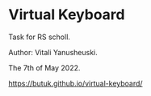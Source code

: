 # Virtual Keyboard
Task for RS scholl.

Author: Vitali Yanusheuski.

The 7th of May 2022.

https://butuk.github.io/virtual-keyboard/